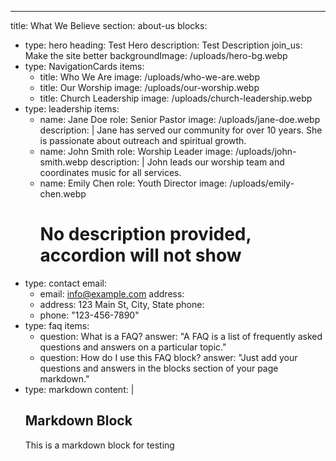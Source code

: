 ---
title: What We Believe
section: about-us
blocks:
  - type: hero
    heading: Test Hero
    description: Test Description
    join_us: Make the site better
    backgroundImage: /uploads/hero-bg.webp
  - type: NavigationCards
    items:
      - title: Who We Are
        image: /uploads/who-we-are.webp
      - title: Our Worship
        image: /uploads/our-worship.webp
      - title: Church Leadership
        image: /uploads/church-leadership.webp
  - type: leadership
    items:
      - name: Jane Doe
        role: Senior Pastor
        image: /uploads/jane-doe.webp
        description: |
          Jane has served our community for over 10 years. She is passionate about outreach and spiritual growth.
      - name: John Smith
        role: Worship Leader
        image: /uploads/john-smith.webp
        description: |
          John leads our worship team and coordinates music for all services.
      - name: Emily Chen
        role: Youth Director
        image: /uploads/emily-chen.webp
        # No description provided, accordion will not show
  - type: contact
    email:
      - email: info@example.com
    address:
      - address: 123 Main St, City, State
    phone:
      - phone: "123-456-7890"
  - type: faq
    items:
      - question: What is a FAQ?
        answer: "A FAQ is a list of frequently asked questions and answers on a particular topic."
      - question: How do I use this FAQ block?
        answer: "Just add your questions and answers in the blocks section of your page markdown."
  - type: markdown
    content: |
      ## Markdown Block
      This is a markdown block for testing